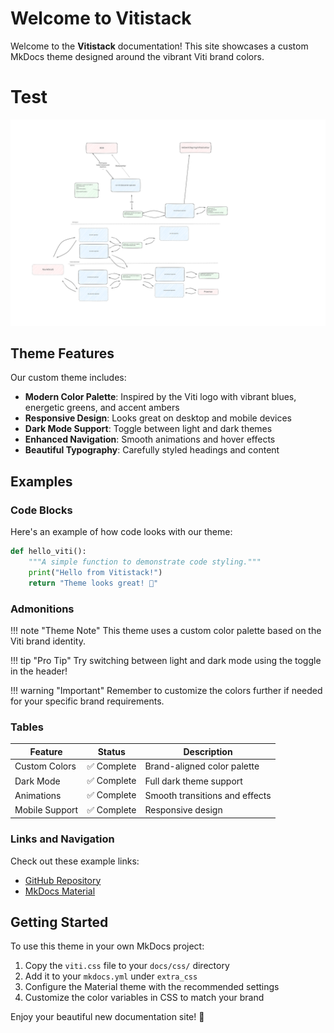 # Welcome to Vitistack

Welcome to the **Vitistack** documentation! This site showcases a custom MkDocs theme designed around the vibrant Viti brand colors.

# Test

![Test Image](/images/test.excalidraw.svg "test drawing")

## Theme Features

Our custom theme includes:

- **Modern Color Palette**: Inspired by the Viti logo with vibrant blues, energetic greens, and accent ambers
- **Responsive Design**: Looks great on desktop and mobile devices
- **Dark Mode Support**: Toggle between light and dark themes
- **Enhanced Navigation**: Smooth animations and hover effects
- **Beautiful Typography**: Carefully styled headings and content

## Examples

### Code Blocks

Here's an example of how code looks with our theme:

```python
def hello_viti():
    """A simple function to demonstrate code styling."""
    print("Hello from Vitistack!")
    return "Theme looks great! 🎨"
```

### Admonitions

!!! note "Theme Note"
    This theme uses a custom color palette based on the Viti brand identity.

!!! tip "Pro Tip"
    Try switching between light and dark mode using the toggle in the header!

!!! warning "Important"
    Remember to customize the colors further if needed for your specific brand requirements.

### Tables

| Feature | Status | Description |
|---------|--------|-------------|
| Custom Colors | ✅ Complete | Brand-aligned color palette |
| Dark Mode | ✅ Complete | Full dark theme support |
| Animations | ✅ Complete | Smooth transitions and effects |
| Mobile Support | ✅ Complete | Responsive design |

### Links and Navigation

Check out these example links:
- [GitHub Repository](https://github.com/vitistack)
- [MkDocs Material](https://squidfunk.github.io/mkdocs-material/)

## Getting Started

To use this theme in your own MkDocs project:

1. Copy the `viti.css` file to your `docs/css/` directory
2. Add it to your `mkdocs.yml` under `extra_css`
3. Configure the Material theme with the recommended settings
4. Customize the color variables in CSS to match your brand

Enjoy your beautiful new documentation site! 🚀